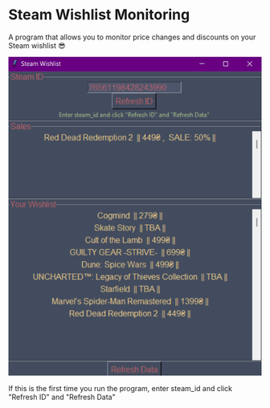 # Steam Wishlist Monitoring
A program that allows you to monitor price changes and discounts on your
Steam wishlist 😎

![Steam Wishlist Monitoring Screenshot](./github_res/swm_screen.png "Steam Wishlist Monitoring")

If this is the first time you run the program, enter steam_id
 and click "Refresh ID" and "Refresh Data"